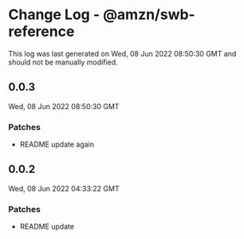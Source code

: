 # Change Log - @amzn/swb-reference

This log was last generated on Wed, 08 Jun 2022 08:50:30 GMT and should not be manually modified.

## 0.0.3
Wed, 08 Jun 2022 08:50:30 GMT

### Patches

- README update again

## 0.0.2
Wed, 08 Jun 2022 04:33:22 GMT

### Patches

- README update

